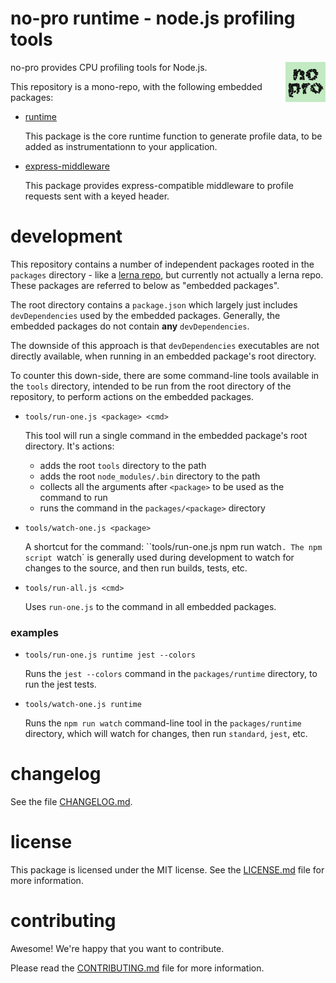 no-pro runtime - node.js profiling tools
================================================================================

<img src="docs/images/no-pro.png" width="64" align="right">

no-pro provides CPU profiling tools for Node.js.

This repository is a mono-repo, with the following embedded packages:

- [runtime](packages/runtime/README.md)

  This package is the core runtime function to generate profile data, to be
  added as instrumentationn to your application.

- [express-middleware](packages/express-middleware/README.md)

  This package provides express-compatible middleware to profile requests
  sent with a keyed header.


development
================================================================================

This repository contains a number of independent packages rooted in the
`packages` directory - like a [lerna repo](https://lernajs.io/), but currently
not actually a lerna repo.  These packages are referred to below as
"embedded packages".

The root directory contains a `package.json` which largely just includes
`devDependencies` used by the embedded packages.  Generally, the embedded
packages do not contain **any** `devDependencies`.

The downside of this approach is that `devDependencies` executables are not
directly available, when running in an embedded package's root directory.

To counter this down-side, there are some command-line tools available in the
`tools` directory, intended to be run from the root directory of the repository,
to perform actions on the embedded packages.

- `tools/run-one.js <package> <cmd>`

  This tool will run a single command in the embedded package's root directory.
  It's actions:

    - adds the root `tools` directory to the path
    - adds the root `node_modules/.bin` directory to the path
    - collects all the arguments after `<package>` to be used as the command
      to run
    - runs the command in the `packages/<package>` directory

- `tools/watch-one.js <package>`

  A shortcut for the command: ``tools/run-one.js <package> npm run watch`.
  The npm script `watch` is generally used during development to watch for
  changes to the source, and then run builds, tests, etc.

- `tools/run-all.js <cmd>`

  Uses `run-one.js` to the command in all embedded packages.

### examples

- `tools/run-one.js runtime jest --colors`

  Runs the `jest --colors` command in the `packages/runtime`
  directory, to run the jest tests.

- `tools/watch-one.js runtime`

  Runs the `npm run watch` command-line tool in the `packages/runtime`
  directory, which will watch for changes, then run `standard`, `jest`,
  etc.


changelog
================================================================================

See the file [CHANGELOG.md][].


license
================================================================================

This package is licensed under the MIT license.  See the [LICENSE.md][] file
for more information.


contributing
================================================================================

Awesome!  We're happy that you want to contribute.

Please read the [CONTRIBUTING.md][] file for more information.


[LICENSE.md]: LICENSE.md
[CONTRIBUTING.md]: CONTRIBUTING.md
[CHANGELOG.md]: CHANGELOG.md